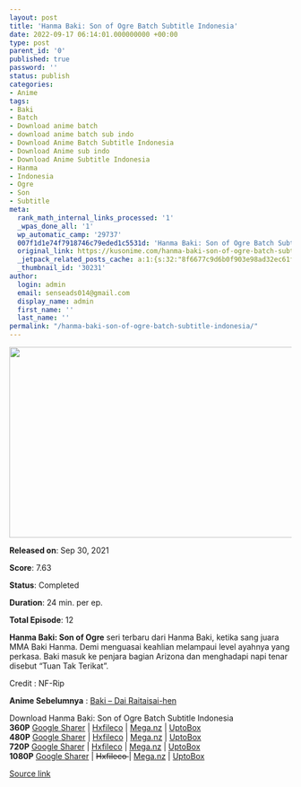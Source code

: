 ```yaml
---
layout: post
title: 'Hanma Baki: Son of Ogre Batch Subtitle Indonesia'
date: 2022-09-17 06:14:01.000000000 +00:00
type: post
parent_id: '0'
published: true
password: ''
status: publish
categories:
- Anime
tags:
- Baki
- Batch
- Download anime batch
- download anime batch sub indo
- Download Anime Batch Subtitle Indonesia
- Download Anime sub indo
- Download Anime Subtitle Indonesia
- Hanma
- Indonesia
- Ogre
- Son
- Subtitle
meta:
  rank_math_internal_links_processed: '1'
  _wpas_done_all: '1'
  wp_automatic_camp: '29737'
  007f1d1e74f7918746c79eded1c5531d: 'Hanma Baki: Son of Ogre Batch Subtitle Indonesia'
  original_link: https://kusonime.com/hanma-baki-son-of-ogre-batch-subtitle-indonesia/
  _jetpack_related_posts_cache: a:1:{s:32:"8f6677c9d6b0f903e98ad32ec61f8deb";a:2:{s:7:"expires";i:1663438461;s:7:"payload";a:3:{i:0;a:1:{s:2:"id";i:28432;}i:1;a:1:{s:2:"id";i:29639;}i:2;a:1:{s:2:"id";i:22629;}}}}
  _thumbnail_id: '30231'
author:
  login: admin
  email: senseads014@gmail.com
  display_name: admin
  first_name: ''
  last_name: ''
permalink: "/hanma-baki-son-of-ogre-batch-subtitle-indonesia/"
---
```

<p><img width="604" height="340" src="{{ site.baseurl }}/assets/2022/09/Hanma-Baki-Son-of-Ogre-604x340.jpeg" class="attachment-thumb-large size-thumb-large wp-post-image" alt="" loading="lazy" title="Hanma Baki: Son of Ogre Batch Subtitle Indonesia" srcset="https://kusonime.com/wp-content/uploads/2021/10/Hanma-Baki-Son-of-Ogre-604x340.jpeg 604w, https://kusonime.com/wp-content/uploads/2021/10/Hanma-Baki-Son-of-Ogre-300x169.jpeg 300w, https://kusonime.com/wp-content/uploads/2021/10/Hanma-Baki-Son-of-Ogre-1024x576.jpeg 1024w, https://kusonime.com/wp-content/uploads/2021/10/Hanma-Baki-Son-of-Ogre-768x432.jpeg 768w, https://kusonime.com/wp-content/uploads/2021/10/Hanma-Baki-Son-of-Ogre-520x293.jpeg 520w, https://kusonime.com/wp-content/uploads/2021/10/Hanma-Baki-Son-of-Ogre.jpeg 1200w" sizes="(max-width: 604px) 100vw, 604px" />
<p><b>Released on</b>: Sep 30, 2021</p>
<p>
<p><b>Score</b>: 7.63</p>
<p>
<p><b>Status</b>: Completed</p>
<p>
<p><b>Duration</b>: 24 min. per ep.</p>
<p>
<p><b>Total Episode</b>: 12</p>
<p>
<p><strong>Hanma Baki: Son of Ogre</strong> seri terbaru dari Hanma Baki, ketika sang juara MMA Baki Hanma. Demi menguasai keahlian melampaui level ayahnya yang perkasa. Baki masuk ke penjara bagian Arizona dan menghadapi napi tenar disebut “Tuan Tak Terikat”.</p>
<p>
<p>Credit : NF-Rip</p>
<p>
<p><strong>Anime Sebelumnya</strong> : <a href="https://kusonime.com/grappler-baki-s2-batch-subtitle-indonesia/" target="_blank" rel="noopener">Baki – Dai Raitaisai-hen</a></p>
<p>
<div class="smokeddl">
<div class="smokettl">Download Hanma Baki: Son of Ogre Batch Subtitle Indonesia</div>
<div class="smokeurl"><strong>360P</strong> <a href="https://acefile.co/f/56588437/kusonime-baki-hanma-360p-rar" target="_blank" rel="noopener noreferrer">Google Sharer</a> | <a href="https://hxfile.co/aeobvd94ug8i" target="_blank" rel="noopener">Hxfileco</a> | <a href="https://mega.nz/file/kp4V3YBT#DsMOj-aJb6lARw3CyyFWAYrl2FzK_i683tCGINwV8J4" target="_blank" rel="noopener">Mega.nz</a> | <a href="https://uptobox.com/ia68g2iaayxy" target="_blank" rel="noopener">UptoBox</a></div>
<div class="smokeurl"><strong>480P</strong> <a href="https://acefile.co/f/56588441/kusonime-baki-hanma-480p-rar" target="_blank" rel="noopener noreferrer">Google Sharer</a> | <a href="https://hxfile.co/v5ei6oh5kpxy" target="_blank" rel="noopener">Hxfileco</a> | <a href="https://mega.nz/file/cgpn0IpA#LRAoDjd3-u0zcDscdGw1NUQAvAlkST2bb0-qVVsUf_o" target="_blank" rel="noopener">Mega.nz</a> | <a href="https://uptobox.com/ks95lglgn7bu" target="_blank" rel="noopener">UptoBox</a></div>
<div class="smokeurl"><strong>720P</strong> <a href="https://acefile.co/f/56588449/kusonime-baki-hanma-720p-rar" target="_blank" rel="noopener noreferrer">Google Sharer</a> | <a href="https://hxfile.co/5es4rgtwt1d6" target="_blank" rel="noopener">Hxfileco</a> | <a href="https://mega.nz/file/B0onQCjS#-jzPIwyle3YtBbdphOyjBS8M7fGB0Azk6DWAl6aJqv0" target="_blank" rel="noopener">Mega.nz</a> | <a href="https://uptobox.com/fq2yk7zxykd9" target="_blank" rel="noopener">UptoBox</a></div>
<div class="smokeurl"><strong>1080P</strong> <a href="https://acefile.co/f/56588455/kusonime-baki-hanma-1080p-rar" target="_blank" rel="noopener noreferrer">Google Sharer</a> | <del datetime="2021-10-03T12:08:18+00:00">Hxfileco </del>| <a href="https://mega.nz/file/tlghSQqA#WlfFCJbZDh0oPWB_NeAj6tVR4weigYyhcsAsmyhEasA" target="_blank" rel="noopener">Mega.nz</a> | <a href="https://uptobox.com/btweklur0n1y" target="_blank" rel="noopener">UptoBox</a></div>
</div>
<p><a href="https://kusonime.com/hanma-baki-son-of-ogre-batch-subtitle-indonesia/">Source link </a></p>
